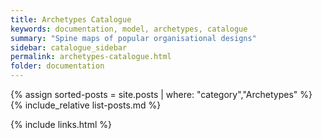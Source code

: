```yaml
---
title: Archetypes Catalogue
keywords: documentation, model, archetypes, catalogue
summary: "Spine maps of popular organisational designs"
sidebar: catalogue_sidebar
permalink: archetypes-catalogue.html
folder: documentation
---
```


{% assign sorted-posts = site.posts | where: "category","Archetypes" %}
{% include_relative list-posts.md %}

{% include links.html %}
